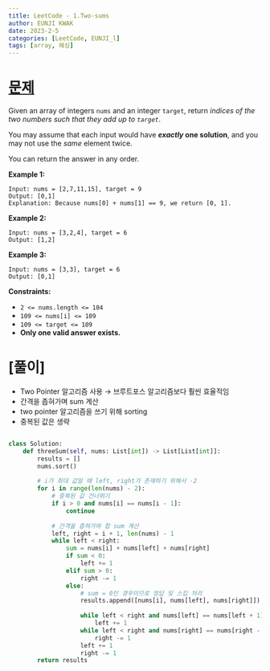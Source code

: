 ```yaml
---
title: LeetCode - 1.Two-sums
author: EUNJI KWAK
date: 2023-2-5
categories: [LeetCode, EUNJI_l]
tags: [array, 해싱]
---
```


# [문제](https://leetcode.com/problems/3sum/)

Given an array of integers `nums` and an integer `target`, return *indices of the two numbers such that they add up to `target`*.

You may assume that each input would have ***exactly* one solution**, and you may not use the *same* element twice.

You can return the answer in any order.

**Example 1:**

```
Input: nums = [2,7,11,15], target = 9
Output: [0,1]
Explanation: Because nums[0] + nums[1] == 9, we return [0, 1].

```

**Example 2:**

```
Input: nums = [3,2,4], target = 6
Output: [1,2]

```

**Example 3:**

```
Input: nums = [3,3], target = 6
Output: [0,1]

```

**Constraints:**

- `2 <= nums.length <= 104`
- `109 <= nums[i] <= 109`
- `109 <= target <= 109`
- **Only one valid answer exists.**

# [풀이]

- Two Pointer 알고리즘 사용 → 브루트포스 알고리즘보다 훨씬 효율적임
- 간격을 좁혀가며 sum 계산
- two pointer 알고리즘을 쓰기 위해 sorting
- 중복된 값은 생략

```python

class Solution:
    def threeSum(self, nums: List[int]) -> List[List[int]]:
        results = []
        nums.sort()
        
        # i가 최대 값일 때 left, right가 존재하기 위해서 -2
        for i in range(len(nums) - 2):
            # 중복된 값 건너뛰기
            if i > 0 and nums[i] == nums[i - 1]:
                continue
                
            # 간격을 좁혀가며 합 sum 계산
            left, right = i + 1, len(nums) - 1
            while left < right:
                sum = nums[i] + nums[left] + nums[right]
                if sum < 0:
                    left += 1
                elif sum > 0:
                    right -= 1
                else:
                    # sum = 0인 경우이므로 정답 및 스킵 처리
                    results.append([nums[i], nums[left], nums[right]])
                
                    while left < right and nums[left] == nums[left + 1]:
                        left += 1
                    while left < right and nums[right] == nums[right - 1]:
                        right -= 1
                    left += 1
                    right -= 1
        return results
```
